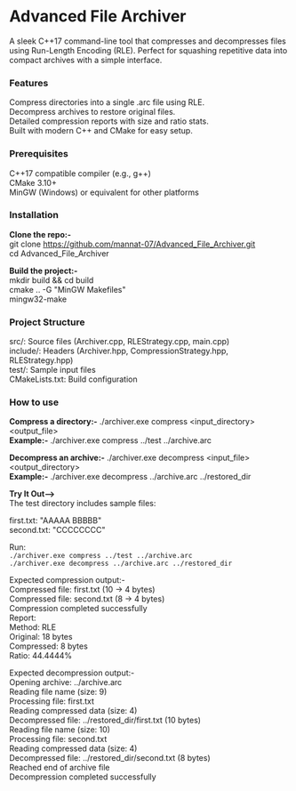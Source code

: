 # Advanced File Archiver  
A sleek C++17 command-line tool that compresses and decompresses files using Run-Length Encoding (RLE). Perfect for squashing repetitive data into compact archives with a simple interface.

### Features  
Compress directories into a single .arc file using RLE.  
Decompress archives to restore original files.  
Detailed compression reports with size and ratio stats.  
Built with modern C++ and CMake for easy setup.  

### Prerequisites  
C++17 compatible compiler (e.g., g++)  
CMake 3.10+  
MinGW (Windows) or equivalent for other platforms  

### Installation  

**Clone the repo:-**  
git clone https://github.com/mannat-07/Advanced_File_Archiver.git  
cd Advanced_File_Archiver  

**Build the project:-**  
mkdir build && cd build  
cmake .. -G "MinGW Makefiles"  
mingw32-make  

### Project Structure  

src/: Source files (Archiver.cpp, RLEStrategy.cpp, main.cpp)  
include/: Headers (Archiver.hpp, CompressionStrategy.hpp, RLEStrategy.hpp)  
test/: Sample input files  
CMakeLists.txt: Build configuration  

### How to use  

**Compress a directory:-** ./archiver.exe compress <input_directory> <output_file>  
**Example:-** ./archiver.exe compress ../test ../archive.arc  

**Decompress an archive:-** ./archiver.exe decompress <input_file> <output_directory>  
**Example:-** ./archiver.exe decompress ../archive.arc ../restored_dir  


**Try It Out-->**  
The test directory includes sample files:  

first.txt: "AAAAA BBBBB"  
second.txt: "CCCCCCCC"  

Run:  
```./archiver.exe compress ../test ../archive.arc```  
```./archiver.exe decompress ../archive.arc ../restored_dir```  

Expected compression output:-  
Compressed file: first.txt (10 -> 4 bytes)  
Compressed file: second.txt (8 -> 4 bytes)  
Compression completed successfully  
Report:  
Method: RLE  
Original: 18 bytes  
Compressed: 8 bytes  
Ratio: 44.4444%  


Expected decompression output:-  
Opening archive: ../archive.arc  
Reading file name (size: 9)  
Processing file: first.txt  
Reading compressed data (size: 4)  
Decompressed file: ../restored_dir/first.txt (10 bytes)  
Reading file name (size: 10)  
Processing file: second.txt  
Reading compressed data (size: 4)  
Decompressed file: ../restored_dir/second.txt (8 bytes)  
Reached end of archive file  
Decompression completed successfully  